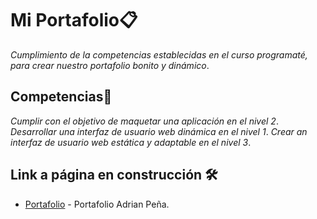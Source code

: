 # Mi Portafolio📋
_Cumplimiento de la competencias establecidas en el curso programaté, para crear nuestro
portafolio bonito y dinámico_.

## Competencias🚀
_Cumplir con el objetivo de maquetar una aplicación en el nivel 2_.
_Desarrollar una interfaz de usuario web dinámica en el nivel 1_.
_Crear an interfaz de usuario web estática y adaptable en el nivel 3_.

## Link a página en construcción 🛠️
* [Portafolio](https://adriancpc.github.io/) - Portafolio Adrian Peña.
